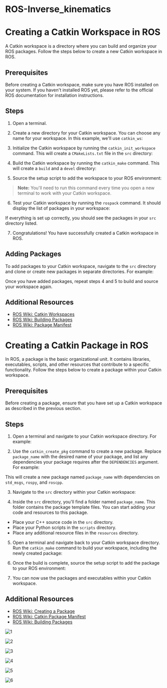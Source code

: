 # ROS-Inverse_kinematics

# Creating a Catkin Workspace in ROS

A Catkin workspace is a directory where you can build and organize your ROS packages. Follow the steps below to create a new Catkin workspace in ROS.

## Prerequisites

Before creating a Catkin workspace, make sure you have ROS installed on your system. If you haven't installed ROS yet, please refer to the official ROS documentation for installation instructions.

## Steps

1. Open a terminal.

2. Create a new directory for your Catkin workspace. You can choose any name for your workspace. In this example, we'll use `catkin_ws`:

3. Initialize the Catkin workspace by running the `catkin_init_workspace` command. This will create a `CMakeLists.txt` file in the `src` directory:

4. Build the Catkin workspace by running the `catkin_make` command. This will create a `build` and a `devel` directory:

5. Source the setup script to add the workspace to your ROS environment:

> **Note:** You'll need to run this command every time you open a new terminal to work with your Catkin workspace.

6. Test your Catkin workspace by running the `rospack` command. It should display the list of packages in your workspace:

If everything is set up correctly, you should see the packages in your `src` directory listed.

7. Congratulations! You have successfully created a Catkin workspace in ROS.

## Adding Packages

To add packages to your Catkin workspace, navigate to the `src` directory and clone or create new packages in separate directories. For example:

Once you have added packages, repeat steps 4 and 5 to build and source your workspace again.

## Additional Resources

- [ROS Wiki: Catkin Workspaces](http://wiki.ros.org/catkin/Tutorials/create_a_workspace)
- [ROS Wiki: Building Packages](http://wiki.ros.org/catkin/CMakeLists.txt)
- [ROS Wiki: Package Manifest](http://wiki.ros.org/catkin/package.xml)

# Creating a Catkin Package in ROS

In ROS, a package is the basic organizational unit. It contains libraries, executables, scripts, and other resources that contribute to a specific functionality. Follow the steps below to create a package within your Catkin workspace.

## Prerequisites

Before creating a package, ensure that you have set up a Catkin workspace as described in the previous section.

## Steps

1. Open a terminal and navigate to your Catkin workspace directory. For example:

2. Use the `catkin_create_pkg` command to create a new package. Replace `package_name` with the desired name of your package, and list any dependencies your package requires after the `DEPENDENCIES` argument. For example:


This will create a new package named `package_name` with dependencies on `std_msgs`, `rospy`, and `roscpp`.

3. Navigate to the `src` directory within your Catkin workspace:


4. Inside the `src` directory, you'll find a folder named `package_name`. This folder contains the package template files. You can start adding your code and resources to this package.

- Place your C++ source code in the `src` directory.
- Place your Python scripts in the `scripts` directory.
- Place any additional resource files in the `resources` directory.

5. Open a terminal and navigate back to your Catkin workspace directory. Run the `catkin_make` command to build your workspace, including the newly created package:


6. Once the build is complete, source the setup script to add the package to your ROS environment:


7. You can now use the packages and executables within your Catkin workspace.

## Additional Resources

- [ROS Wiki: Creating a Package](http://wiki.ros.org/catkin/creating_a_workspace)
- [ROS Wiki: Catkin Package Manifest](http://wiki.ros.org/catkin/package.xml)
- [ROS Wiki: Building Packages](http://wiki.ros.org/catkin/CMakeLists.txt)

![1](https://github.com/GNANESHROYAL/ROS-Inverse_kinematics/assets/113758576/342e78e1-400b-4da9-b702-bad691c7a4cf)

![2](https://github.com/GNANESHROYAL/ROS-Inverse_kinematics/assets/113758576/4a8f2a29-c4c8-42e6-b945-e928da125067)

![3](https://github.com/GNANESHROYAL/ROS-Inverse_kinematics/assets/113758576/f7e4f6f7-a022-4d67-b2f6-3332e4b0621d)

![4](https://github.com/GNANESHROYAL/ROS-Inverse_kinematics/assets/113758576/1111cf28-bc53-408a-a4f0-cb23907d8408)

![5](https://github.com/GNANESHROYAL/ROS-Inverse_kinematics/assets/113758576/7559da48-71c5-4ea5-8104-9ab47cea8eef)

![6](https://github.com/GNANESHROYAL/ROS-Inverse_kinematics/assets/113758576/0f8b6091-cc06-4263-88c6-2e1d7f1e265f)
